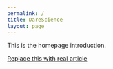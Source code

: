```yaml
---
permalink: /
title: DareScience
layout: page
---
```


This is the homepage introduction.

[Replace this with real article](/articles/replace-this-with-real-article/)
